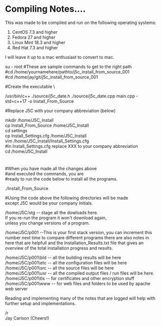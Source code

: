 
# Compiling Notes....
This was made to be compiled and run on the following operating systems:
  1. CentOS 7.3  and higher
  2. Fedora 27   and higher
  3. Linux Mint 18.3 and higher
  4. Red Hat 7.3 and higher

I will leave it up to a mac enthusiast to convert to mac.

su - root
#These are sample commands to get to the right path \
#cd /home/yournamehere/pathto/j5c_install_from_source_001 \
#cd /home/jay/git/j5c_install_from_source_001 

#Create the executable \

/usr/bin/c++ ./source/j5c_date.h ./source/j5c_date.cpp main.cpp -std=c++17 -o Install_From_Source

#Replace J5C with your company abbreviation (below) 

mkdir /home/J5C_Install \
cp Install_From_Source    /home/J5C_Install \
cd settings \
cp Install_Settings.cfg   /home/J5C_Install \
vim /home/J5C_Install/Install_Settings.cfg \
#in Install_Settings.cfg replace XXX to your company abbreviation \
cd /home/J5C_Install 
#
#When you have made all the changes above \
#and executed the commands, you are \
#ready to run the code below to install all the programs.
 
./Install_From_Source 

#Using the code above the following directories will be made \
except J5C would be your company initials.

/home/J5C/stg   -- stage all the dowloads here. \
If you re-run the program it won't download again,\
unless you change versions of a program. 

/home/J5C/p001  --This is your first stack version,
you can increment this number next time to compare 
different programs there are also notes in here 
that are helpfull and the Installation_Results.txt
file that gives an overview of the total installation
progress and results. 

/home/J5C/p001\bld -- all the building results will be here \
/home/J5C/p001\etc -- all the configuration files will be here \
/home/J5C/p001\src -- all the source files will be here \
/home/J5C/p001\usr -- all the compiled output files / run files will be here. \
/home/J5C/p001\tls -- for certificates and other encryption stuff \
/home/J5C/p001\www -- for web files and folders to be used by apache web server 

Reading and implementing many of the notes that are logged will
help with further setup and implementations.

/r \
Jay Carlson (Cheers!)
